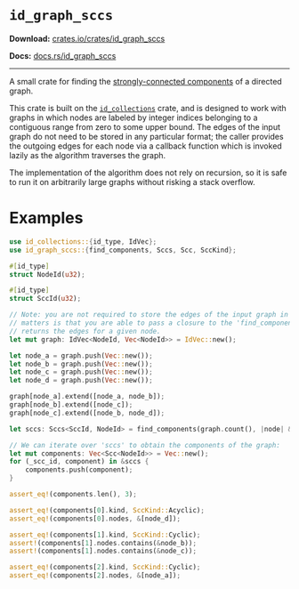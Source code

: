# `id_graph_sccs`

**Download:** [crates.io/crates/id_graph_sccs](https://crates.io/crates/id_graph_sccs)

**Docs:** [docs.rs/id_graph_sccs](https://crates.io/crates/id_graph_sccs)

---

A small crate for finding the [strongly-connected components](https://en.wikipedia.org/wiki/Strongly_connected_component) of a directed graph.

This crate is built on the [`id_collections`](https://crates.io/crates/id_collections) crate, and is designed to work with graphs in which nodes are labeled by integer indices belonging to a contiguous range from zero to some upper bound. The edges of the input graph do not need to be stored in any particular format; the caller provides the outgoing edges for each node via a callback function which is invoked lazily as the algorithm traverses the graph.

The implementation of the algorithm does not rely on recursion, so it is safe to run it on arbitrarily large graphs without risking a stack overflow.

# Examples

```rust
use id_collections::{id_type, IdVec};
use id_graph_sccs::{find_components, Sccs, Scc, SccKind};

#[id_type]
struct NodeId(u32);

#[id_type]
struct SccId(u32);

// Note: you are not required to store the edges of the input graph in an 'IdVec'; all that
// matters is that you are able to pass a closure to the 'find_components' function which
// returns the edges for a given node.
let mut graph: IdVec<NodeId, Vec<NodeId>> = IdVec::new();

let node_a = graph.push(Vec::new());
let node_b = graph.push(Vec::new());
let node_c = graph.push(Vec::new());
let node_d = graph.push(Vec::new());

graph[node_a].extend([node_a, node_b]);
graph[node_b].extend([node_c]);
graph[node_c].extend([node_b, node_d]);

let sccs: Sccs<SccId, NodeId> = find_components(graph.count(), |node| &graph[node]);

// We can iterate over 'sccs' to obtain the components of the graph:
let mut components: Vec<Scc<NodeId>> = Vec::new();
for (_scc_id, component) in &sccs {
    components.push(component);
}

assert_eq!(components.len(), 3);

assert_eq!(components[0].kind, SccKind::Acyclic);
assert_eq!(components[0].nodes, &[node_d]);

assert_eq!(components[1].kind, SccKind::Cyclic);
assert!(components[1].nodes.contains(&node_b));
assert!(components[1].nodes.contains(&node_c));

assert_eq!(components[2].kind, SccKind::Cyclic);
assert_eq!(components[2].nodes, &[node_a]);
```
